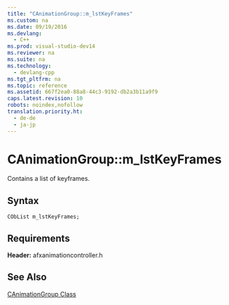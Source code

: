 ```yaml
---
title: "CAnimationGroup::m_lstKeyFrames"
ms.custom: na
ms.date: 09/19/2016
ms.devlang: 
  - C++
ms.prod: visual-studio-dev14
ms.reviewer: na
ms.suite: na
ms.technology: 
  - devlang-cpp
ms.tgt_pltfrm: na
ms.topic: reference
ms.assetid: 667f2ea0-88a8-44c3-9192-db2a3b11a9f9
caps.latest.revision: 10
robots: noindex,nofollow
translation.priority.ht: 
  - de-de
  - ja-jp
---
```

# CAnimationGroup::m_lstKeyFrames
Contains a list of keyframes.  
  
## Syntax  
  
```  
CObList m_lstKeyFrames;  
```  
  
## Requirements  
 **Header:** afxanimationcontroller.h  
  
## See Also  
 [CAnimationGroup Class](../vs140/CAnimationGroup-Class.md)